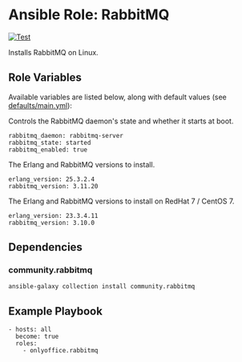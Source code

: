 # Ansible Role: RabbitMQ

[![Test](https://github.com/ONLYOFFICE/ansible-role-rabbitmq/actions/workflows/ci.yml/badge.svg)](https://github.com/ONLYOFFICE/ansible-role-rabbitmq/actions/workflows/ci.yml)

Installs RabbitMQ on Linux.

## Role Variables

Available variables are listed below, along with default values (see [defaults/main.yml](defaults/main.yml)):

Controls the RabbitMQ daemon's state and whether it starts at boot.

    rabbitmq_daemon: rabbitmq-server
    rabbitmq_state: started
    rabbitmq_enabled: true

The Erlang and RabbitMQ versions to install.

    erlang_version: 25.3.2.4
    rabbitmq_version: 3.11.20

The Erlang and RabbitMQ versions to install on RedHat 7 / CentOS 7.

    erlang_version: 23.3.4.11
    rabbitmq_version: 3.10.0

## Dependencies

### community.rabbitmq

    ansible-galaxy collection install community.rabbitmq

## Example Playbook

    - hosts: all
      become: true
      roles:
        - onlyoffice.rabbitmq
